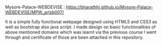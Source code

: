 Mysore-Palace-WEBDEVISE :   https://bharathhj.github.io/Mysore-Palace-WEBDEVISE/MPW_artsb007/

  It is a simple fully functional webpage designed using HTML5 and CSS3 as well as bootstrap also java script.
  I made design on basic functionalities of above mentioned domains which was learnt via the previous course I went through and certificate of those are been    attached in this repository.
  
  

